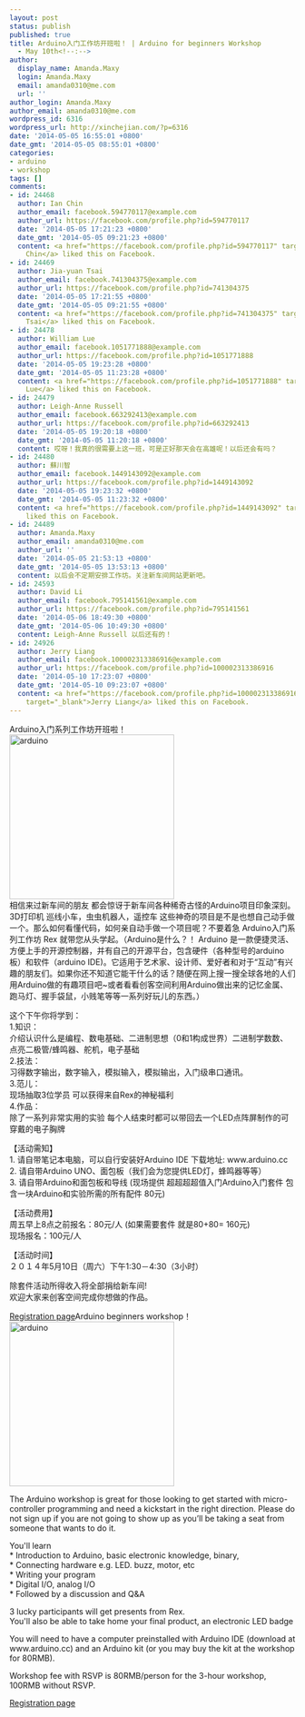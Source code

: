 ```yaml
---
layout: post
status: publish
published: true
title: Arduino入门工作坊开班啦！ | Arduino for beginners Workshop
  - May 10th<!--:-->
author:
  display_name: Amanda.Maxy
  login: Amanda.Maxy
  email: amanda0310@me.com
  url: ''
author_login: Amanda.Maxy
author_email: amanda0310@me.com
wordpress_id: 6316
wordpress_url: http://xinchejian.com/?p=6316
date: '2014-05-05 16:55:01 +0800'
date_gmt: '2014-05-05 08:55:01 +0800'
categories:
- arduino
- workshop
tags: []
comments:
- id: 24468
  author: Ian Chin
  author_email: facebook.594770117@example.com
  author_url: https://facebook.com/profile.php?id=594770117
  date: '2014-05-05 17:21:23 +0800'
  date_gmt: '2014-05-05 09:21:23 +0800'
  content: <a href="https://facebook.com/profile.php?id=594770117" target="_blank">Ian
    Chin</a> liked this on Facebook.
- id: 24469
  author: Jia-yuan Tsai
  author_email: facebook.741304375@example.com
  author_url: https://facebook.com/profile.php?id=741304375
  date: '2014-05-05 17:21:55 +0800'
  date_gmt: '2014-05-05 09:21:55 +0800'
  content: <a href="https://facebook.com/profile.php?id=741304375" target="_blank">Jia-yuan
    Tsai</a> liked this on Facebook.
- id: 24478
  author: William Lue
  author_email: facebook.1051771888@example.com
  author_url: https://facebook.com/profile.php?id=1051771888
  date: '2014-05-05 19:23:28 +0800'
  date_gmt: '2014-05-05 11:23:28 +0800'
  content: <a href="https://facebook.com/profile.php?id=1051771888" target="_blank">William
    Lue</a> liked this on Facebook.
- id: 24479
  author: Leigh-Anne Russell
  author_email: facebook.663292413@example.com
  author_url: https://facebook.com/profile.php?id=663292413
  date: '2014-05-05 19:20:18 +0800'
  date_gmt: '2014-05-05 11:20:18 +0800'
  content: 哎呀！我真的很需要上这一班，可是正好那天会在高雄呢！以后还会有吗？
- id: 24480
  author: 蘇川智
  author_email: facebook.1449143092@example.com
  author_url: https://facebook.com/profile.php?id=1449143092
  date: '2014-05-05 19:23:32 +0800'
  date_gmt: '2014-05-05 11:23:32 +0800'
  content: <a href="https://facebook.com/profile.php?id=1449143092" target="_blank">蘇川智</a>
    liked this on Facebook.
- id: 24489
  author: Amanda.Maxy
  author_email: amanda0310@me.com
  author_url: ''
  date: '2014-05-05 21:53:13 +0800'
  date_gmt: '2014-05-05 13:53:13 +0800'
  content: 以后会不定期安排工作坊。关注新车间网站更新吧。
- id: 24593
  author: David Li
  author_email: facebook.795141561@example.com
  author_url: https://facebook.com/profile.php?id=795141561
  date: '2014-05-06 18:49:30 +0800'
  date_gmt: '2014-05-06 10:49:30 +0800'
  content: Leigh-Anne Russell 以后还有的！
- id: 24926
  author: Jerry Liang
  author_email: facebook.100002313386916@example.com
  author_url: https://facebook.com/profile.php?id=100002313386916
  date: '2014-05-10 17:23:07 +0800'
  date_gmt: '2014-05-10 09:23:07 +0800'
  content: <a href="https://facebook.com/profile.php?id=100002313386916"
    target="_blank">Jerry Liang</a> liked this on Facebook.
---
```

<p><!--:zh-->Arduino入门系列工作坊开班啦！<br />
<a href="http://xinchejian.com/wp-content/uploads/2013/11/arduino.jpg"><img src="http://xinchejian.com/wp-content/uploads/2013/11/arduino-290x290.jpg" alt="arduino" width="290" height="290" class="aligncenter size-thumbnail wp-image-6070" /></a><br />
相信来过新车间的朋友 都会惊讶于新车间各种稀奇古怪的Arduino项目印象深刻。3D打印机 巡线小车，虫虫机器人，遥控车 这些神奇的项目是不是也想自己动手做一个。那么如何看懂代码，如何亲自动手做一个项目呢？不要着急 Arduino入门系列工作坊 Rex 就带您从头学起。（Arduino是什么？！ Arduino 是一款便捷灵活、方便上手的开源控制器，并有自己的开源平台，包含硬件（各种型号的arduino板）和软件（arduino IDE)。它适用于艺术家、设计师、爱好者和对于&ldquo;互动&rdquo;有兴趣的朋友们。如果你还不知道它能干什么的话？随便在网上搜一搜全球各地的人们用Arduino做的有趣项目吧~或者看看创客空间利用Arduino做出来的记忆金属、跑马灯、握手袋鼠，小贱笔等等一系列好玩儿的东西。）</p>
<p>这个下午你将学到：<br />
1.知识：<br />
介绍认识什么是编程、数电基础、二进制思想（0和1构成世界）二进制学数数、点亮二极管/蜂鸣器、舵机，电子基础<br />
2.技法：<br />
习得数字输出，数字输入，模拟输入，模拟输出，入门级串口通讯。<br />
3.范儿：<br />
现场抽取3位学员 可以获得来自Rex的神秘福利<br />
4.作品：<br />
除了一系列非常实用的实验 每个人结束时都可以带回去一个LED点阵屏制作的可穿戴的电子胸牌</p>
<p>【活动需知】<br />
1. 请自带笔记本电脑，可以自行安装好Arduino IDE 下载地址:&nbsp;www.arduino.cc<br />
2. 请自带Arduino UNO、面包板（我们会为您提供LED灯，蜂鸣器等等）<br />
3. 请自带Arduino和面包板和导线 (现场提供 超超超超值入门Arduino入门套件 包含一块Arduino和实验所需的所有配件 80元)</p>
<p>【活动费用】<br />
周五早上8点之前报名：80元/人 (如果需要套件 就是80+80= 160元)<br />
现场报名：100元/人</p>
<p>【活动时间】<br />
２０１４年5月10日（周六）下午1:30－4:30（3小时）	</p>
<p>除套件活动所得收入将全部捐给新车间!<br />
欢迎大家来创客空间完成你想做的作品。</p>
<p><a href="http://xinchejian.com/event2/upcoming-workshop/?ee=219">Registration page</a><!--:--><!--:en-->Arduino beginners workshop！<br />
<a href="http://xinchejian.com/wp-content/uploads/2013/11/arduino.jpg"><img src="http://xinchejian.com/wp-content/uploads/2013/11/arduino-290x290.jpg" alt="arduino" width="290" height="290" class="aligncenter size-thumbnail wp-image-6070" /></a></p>
<p>The Arduino workshop is great for those looking to get started with micro-controller programming and need a kickstart in the right direction. Please do not sign up if you are not going to show up as you&rsquo;ll be taking a seat from someone that wants to do it. </p>
<p>You'll learn<br />
* Introduction to Arduino, basic electronic knowledge, binary,<br />
* Connecting hardware e.g. LED. buzz, motor, etc<br />
* Writing your program<br />
* Digital I/O, analog I/O<br />
* Followed by a discussion and Q&A</p>
<p>3 lucky participants will get presents from Rex.<br />
You'll also be able to take home your final product, an electronic LED badge </p>
<p>You will need to have a computer preinstalled with Arduino IDE (download at www.arduino.cc) and an Arduino kit (or you may buy the kit at the workshop for 80RMB). </p>
<p>Workshop fee with RSVP is 80RMB/person for the 3-hour workshop, 100RMB without RSVP.</p>
<p><a href="http://xinchejian.com/event2/upcoming-workshop/?ee=219">Registration page</a><!--:--></p>
